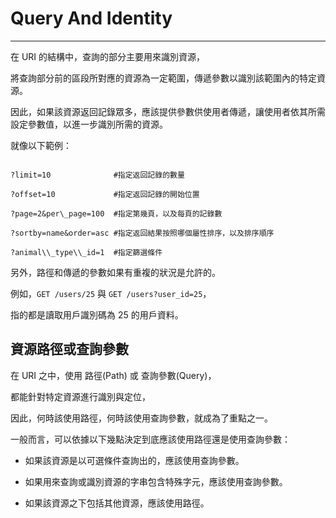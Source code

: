 # Query And Identity

---

在 URI 的結構中，查詢的部分主要用來識別資源，

將查詢部分前的區段所對應的資源為一定範圍，傳遞參數以識別該範圍內的特定資源。

因此，如果該資源返回記錄眾多，應該提供參數供使用者傳遞，讓使用者依其所需設定參數值，以進一步識別所需的資源。

就像以下範例：

```

?limit=10              #指定返回記錄的數量

?offset=10             #指定返回記錄的開始位置

?page=2&per\_page=100  #指定第幾頁，以及每頁的記錄數

?sortby=name&order=asc #指定返回結果按照哪個屬性排序，以及排序順序

?animal\\_type\\_id=1  #指定篩選條件

```

另外，路徑和傳遞的參數如果有重複的狀況是允許的。

例如，`GET /users/25` 與 `GET /users?user_id=25`，

指的都是讀取用戶識別碼為 25 的用戶資料。

## 資源路徑或查詢參數

在 URI 之中，使用 路徑\(Path\) 或 查詢參數\(Query\)，

都能針對特定資源進行識別與定位，

因此，何時該使用路徑，何時該使用查詢參數，就成為了重點之一。

一般而言，可以依據以下幾點決定到底應該使用路徑還是使用查詢參數：

* 如果該資源是以可選條件查詢出的，應該使用查詢參數。

* 如果用來查詢或識別資源的字串包含特殊字元，應該使用查詢參數。

* 如果該資源之下包括其他資源，應該使用路徑。



